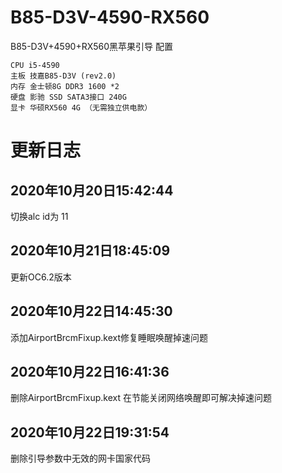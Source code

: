 # B85-D3V-4590-RX560
B85-D3V+4590+RX560黑苹果引导
配置
```
CPU i5-4590
主板 技嘉B85-D3V (rev2.0)
内存 金士顿8G DDR3 1600 *2
硬盘 影驰 SSD SATA3接口 240G
显卡 华硕RX560 4G （无需独立供电款） 
```
# 更新日志

## 2020年10月20日15:42:44
切换alc id为 11

## 2020年10月21日18:45:09
更新OC6.2版本

## 2020年10月22日14:45:30
添加AirportBrcmFixup.kext修复睡眠唤醒掉速问题

## 2020年10月22日16:41:36
删除AirportBrcmFixup.kext
在节能关闭网络唤醒即可解决掉速问题

## 2020年10月22日19:31:54
删除引导参数中无效的网卡国家代码


